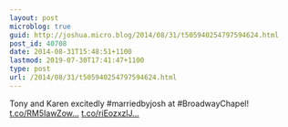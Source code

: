 ```yaml
---
layout: post
microblog: true
guid: http://joshua.micro.blog/2014/08/31/t505940254797594624.html
post_id: 40708
date: 2014-08-31T15:48:51+1100
lastmod: 2019-07-30T17:41:47+1100
type: post
url: /2014/08/31/t505940254797594624.html
---
```

Tony and Karen excitedly #marriedbyjosh at #BroadwayChapel! [t.co/RM5IawZow...](http://t.co/RM5IawZowQ) [t.co/riEozxzlJ...](http://t.co/riEozxzlJx)
